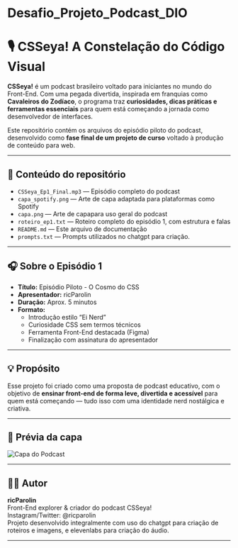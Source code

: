 # Desafio_Projeto_Podcast_DIO

# 🎙️ CSSeya! A Constelação do Código Visual

**CSSeya!** é um podcast brasileiro voltado para iniciantes no mundo do Front-End. Com uma pegada divertida,
inspirada em franquias como **Cavaleiros do Zodíaco**, o programa traz **curiosidades, dicas práticas e 
ferramentas essenciais** para quem está começando a jornada como desenvolvedor de interfaces.

Este repositório contém os arquivos do episódio piloto do podcast, desenvolvido como **fase final de um 
projeto de curso** voltado à produção de conteúdo para web.

---

## 📂 Conteúdo do repositório

- `CSSeya_Ep1_Final.mp3` — Episódio completo do podcast
- `capa_spotify.png` — Arte de capa adaptada para plataformas como Spotify
- `capa.png` — Arte de capapara uso geral do podcast
- `roteiro_ep1.txt` — Roteiro completo do episódio 1, com estrutura e falas
- `README.md` — Este arquivo de documentação
- `prompts.txt` — Prompts utilizados no chatgpt para criação.

---

## 🎧 Sobre o Episódio 1

- **Título:** Episódio Piloto - O Cosmo do CSS
- **Apresentador:** ricParolin
- **Duração:** Aprox. 5 minutos
- **Formato:**
  - Introdução estilo “Ei Nerd”
  - Curiosidade CSS sem termos técnicos
  - Ferramenta Front-End destacada (Figma)
  - Finalização com assinatura do apresentador

---

## 💡 Propósito

Esse projeto foi criado como uma proposta de podcast educativo, com o objetivo de **ensinar front-end de forma leve,
divertida e acessível** para quem está começando — tudo isso com uma identidade nerd nostálgica e criativa.

---


## 📸 Prévia da capa

![Capa do Podcast](capa_spotify.png)

---

## 👨‍💻 Autor

**ricParolin**  
Front-End explorer & criador do podcast CSSeya!  
Instagram/Twitter: @ricparolin  
Projeto desenvolvido integralmente com uso do chatgpt para criação de roteiros e imagens, e elevenlabs para
criação do áudio.

---
